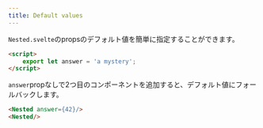 ```yaml
---
title: Default values
---
```


`Nested.svelte`のpropsのデフォルト値を簡単に指定することができます。

```html
<script>
	export let answer = 'a mystery';
</script>
```

`answer`propなしで2つ目のコンポーネントを追加すると、デフォルト値にフォールバックします。

```html
<Nested answer={42}/>
<Nested/>
```

